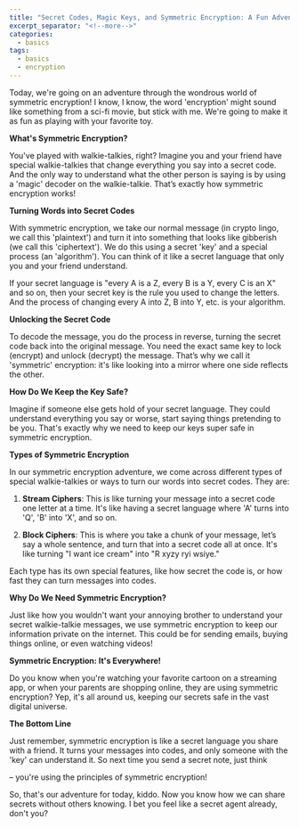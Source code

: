 ```yaml
---
title: "Secret Codes, Magic Keys, and Symmetric Encryption: A Fun Adventure!"
excerpt_separator: "<!--more-->"
categories:
  - basics
tags:
  - basics
  - encryption
---
```


Today, we're going on an adventure through the wondrous world of symmetric encryption! I know, I know, the word 'encryption' might sound like something from a sci-fi movie, but stick with me. We're going to make it as fun as playing with your favorite toy. 

**What's Symmetric Encryption?**

You've played with walkie-talkies, right? Imagine you and your friend have special walkie-talkies that change everything you say into a secret code. And the only way to understand what the other person is saying is by using a 'magic' decoder on the walkie-talkie. That’s exactly how symmetric encryption works!

**Turning Words into Secret Codes**

With symmetric encryption, we take our normal message (in crypto lingo, we call this 'plaintext') and turn it into something that looks like gibberish (we call this 'ciphertext'). We do this using a secret 'key' and a special process (an 'algorithm'). You can think of it like a secret language that only you and your friend understand.

If your secret language is "every A is a Z, every B is a Y, every C is an X" and so on, then your secret key is the rule you used to change the letters. And the process of changing every A into Z, B into Y, etc. is your algorithm. 

**Unlocking the Secret Code**

To decode the message, you do the process in reverse, turning the secret code back into the original message. You need the exact same key to lock (encrypt) and unlock (decrypt) the message. That’s why we call it 'symmetric' encryption: it's like looking into a mirror where one side reflects the other.

**How Do We Keep the Key Safe?**

Imagine if someone else gets hold of your secret language. They could understand everything you say or worse, start saying things pretending to be you. That's exactly why we need to keep our keys super safe in symmetric encryption.

**Types of Symmetric Encryption**

In our symmetric encryption adventure, we come across different types of special walkie-talkies or ways to turn our words into secret codes. They are:

1. **Stream Ciphers**: This is like turning your message into a secret code one letter at a time. It's like having a secret language where 'A' turns into 'Q', 'B' into 'X', and so on.

2. **Block Ciphers**: This is where you take a chunk of your message, let’s say a whole sentence, and turn that into a secret code all at once. It's like turning "I want ice cream" into "R xyzy ryi wsiye."

Each type has its own special features, like how secret the code is, or how fast they can turn messages into codes.

**Why Do We Need Symmetric Encryption?**

Just like how you wouldn't want your annoying brother to understand your secret walkie-talkie messages, we use symmetric encryption to keep our information private on the internet. This could be for sending emails, buying things online, or even watching videos!

**Symmetric Encryption: It's Everywhere!**

Do you know when you're watching your favorite cartoon on a streaming app, or when your parents are shopping online, they are using symmetric encryption? Yep, it's all around us, keeping our secrets safe in the vast digital universe.

**The Bottom Line**

Just remember, symmetric encryption is like a secret language you share with a friend. It turns your messages into codes, and only someone with the 'key' can understand it. So next time you send a secret note, just think

 – you're using the principles of symmetric encryption! 

So, that's our adventure for today, kiddo. Now you know how we can share secrets without others knowing. I bet you feel like a secret agent already, don't you?

